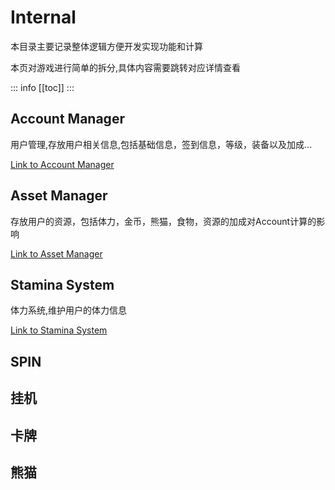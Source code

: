 # Internal

本目录主要记录整体逻辑方便开发实现功能和计算

本页对游戏进行简单的拆分,具体内容需要跳转对应详情查看

::: info
[[toc]]
:::

## Account Manager

用户管理,存放用户相关信息,包括基础信息，签到信息，等级，装备以及加成...

[Link to Account Manager](./accountManager)

## Asset Manager

存放用户的资源，包括体力，金币，熊猫，食物，资源的加成对Account计算的影响

[Link to Asset Manager](./assetManager)

## Stamina System

体力系统,维护用户的体力信息

[Link to Stamina System](./stamina)

## SPIN

## 挂机

## 卡牌

## 熊猫
